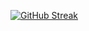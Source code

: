 [![GitHub Streak](https://github-readme-streak-stats.herokuapp.com?user=EvertonWingert&theme=dark)](https://git.io/streak-stats)
